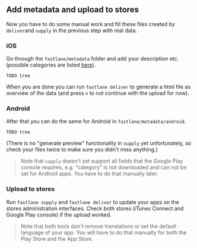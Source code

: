 ## Add metadata and upload to stores

Now you have to do some manual work and fill these files created by `deliver`and `supply` in the previous step with real data. 

### iOS

Go through the `fastlane/metadata` folder and add your description etc. (possible categories are listed [here](https://github.com/fastlane/fastlane/blob/master/deliver/Reference.md)).

```
TODO tree
```

When you are done you can run `fastlane deliver` to generate a html file as overview of the data (and press `n` to not continue with the upload for now).

### Android

After that you can do the same for Android in `fastlane/metadata/android`. 

```
TODO tree
```

(There is no "generate preview" functionality in `supply` yet unfortunately, so check your files twice to make sure you didn't miss anything.)

> Note that `supply` doesn't yet support all fields that the Google Play console requires, e.g. "category" is not downloaded and can not be set for Android apps. You have to do that manually later.

### Upload to stores

Run `fastlane supply` and `fastlane deliver` to update your apps on the stores administration interfaces. Check both stores (iTunes Connect and Google Play console) if the upload worked.

> Note that both tools don't remove translations or set the default language of your app. You will have to do that manually for both the Play Store and the App Store.
